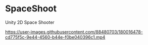 # SpaceShoot
Unity 2D Space Shooter


https://user-images.githubusercontent.com/88480703/180016478-cd775f5c-9e44-4560-b44e-f0be040396c1.mp4

